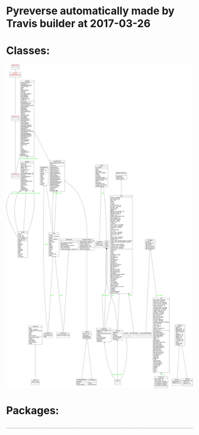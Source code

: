 
# Pyreverse automatically made by Travis builder at 2017-03-26

# Classes:

![Pyreverse Classes](classes_Biking-Endorphines-Web.png)

# Packages:

![Pyreverse Packages](packages_Biking-Endorphines-Web.png)

